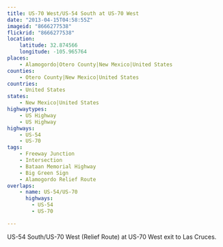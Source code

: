 ```yaml
---
title: US-70 West/US-54 South at US-70 West
date: "2013-04-15T04:58:55Z"
imageid: "8666277538"
flickrid: "8666277538"
location:
    latitude: 32.874566
    longitude: -105.965764
places:
    - Alamogordo|Otero County|New Mexico|United States
counties:
    - Otero County|New Mexico|United States
countries:
    - United States
states:
    - New Mexico|United States
highwaytypes:
    - US Highway
    - US Highway
highways:
    - US-54
    - US-70
tags:
    - Freeway Junction
    - Intersection
    - Bataan Memorial Highway
    - Big Green Sign
    - Alamogordo Relief Route
overlaps:
    - name: US-54/US-70
      highways:
        - US-54
        - US-70

---
```

US-54 South/US-70 West (Relief Route) at US-70 West exit to Las Cruces.